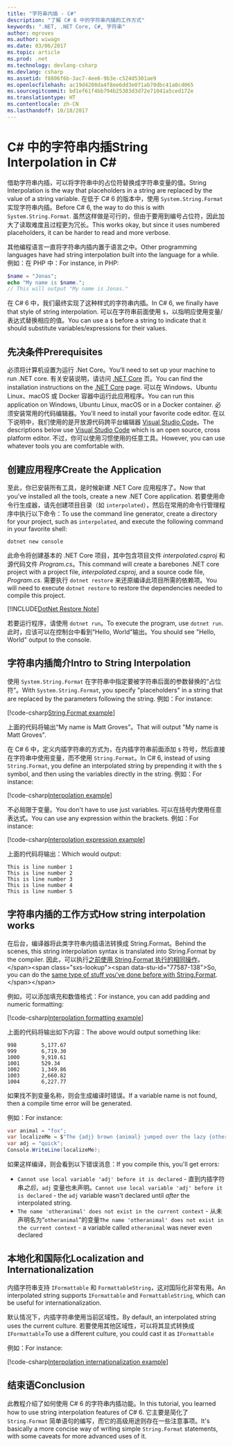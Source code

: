 ```yaml
---
title: "字符串内插 - C#"
description: "了解 C# 6 中的字符串内插的工作方式"
keywords: ".NET, .NET Core, C#, 字符串"
author: mgroves
ms.author: wiwagn
ms.date: 03/06/2017
ms.topic: article
ms.prod: .net
ms.technology: devlang-csharp
ms.devlang: csharp
ms.assetid: f8806f6b-3ac7-4ee6-9b3e-c524d5301ae9
ms.openlocfilehash: ac19d4208da4f8ee6dd3e071ab70dbc41a0cd065
ms.sourcegitcommit: bd1ef61f4bb794b25383d3d72e71041a5ced172e
ms.translationtype: HT
ms.contentlocale: zh-CN
ms.lasthandoff: 10/18/2017
---
```

# <a name="string-interpolation-in-c"></a><span data-ttu-id="77587-104">C# 中的字符串内插</span><span class="sxs-lookup"><span data-stu-id="77587-104">String Interpolation in C#</span></span> #

<span data-ttu-id="77587-105">借助字符串内插，可以将字符串中的占位符替换成字符串变量的值。</span><span class="sxs-lookup"><span data-stu-id="77587-105">String Interpolation is the way that placeholders in a string are replaced by the value of a string variable.</span></span> <span data-ttu-id="77587-106">在低于 C# 6 的版本中，使用 `System.String.Format` 实现字符串内插。</span><span class="sxs-lookup"><span data-stu-id="77587-106">Before C# 6, the way to do this is with `System.String.Format`.</span></span> <span data-ttu-id="77587-107">虽然这样做是可行的，但由于要用到编号占位符，因此加大了读取难度且过程更为冗长。</span><span class="sxs-lookup"><span data-stu-id="77587-107">This works okay, but since it uses numbered placeholders, it can be harder to read and more verbose.</span></span>

<span data-ttu-id="77587-108">其他编程语言一直将字符串内插内置于语言之中。</span><span class="sxs-lookup"><span data-stu-id="77587-108">Other programming languages have had string interpolation built into the language for a while.</span></span> <span data-ttu-id="77587-109">例如：在 PHP 中：</span><span class="sxs-lookup"><span data-stu-id="77587-109">For instance, in PHP:</span></span>

```php
$name = "Jonas";
echo "My name is $name.";
// This will output "My name is Jonas."
```

<span data-ttu-id="77587-110">在 C# 6 中，我们最终实现了这种样式的字符串内插。</span><span class="sxs-lookup"><span data-stu-id="77587-110">In C# 6, we finally have that style of string interpolation.</span></span> <span data-ttu-id="77587-111">可以在字符串前面使用 `$`，以指明应使用变量/表达式替换相应的值。</span><span class="sxs-lookup"><span data-stu-id="77587-111">You can use a `$` before a string to indicate that it should substitute variables/expressions for their values.</span></span>

## <a name="prerequisites"></a><span data-ttu-id="77587-112">先决条件</span><span class="sxs-lookup"><span data-stu-id="77587-112">Prerequisites</span></span>
<span data-ttu-id="77587-113">必须将计算机设置为运行 .Net Core。</span><span class="sxs-lookup"><span data-stu-id="77587-113">You’ll need to set up your machine to run .NET core.</span></span> <span data-ttu-id="77587-114">有关安装说明，请访问 [.NET Core](https://www.microsoft.com/net/core) 页。</span><span class="sxs-lookup"><span data-stu-id="77587-114">You can find the installation instructions on the [.NET Core](https://www.microsoft.com/net/core) page.</span></span>
<span data-ttu-id="77587-115">可以在 Windows、Ubuntu Linux、macOS 或 Docker 容器中运行此应用程序。</span><span class="sxs-lookup"><span data-stu-id="77587-115">You can run this application on Windows, Ubuntu Linux, macOS or in a Docker container.</span></span> <span data-ttu-id="77587-116">必须安装常用的代码编辑器。</span><span class="sxs-lookup"><span data-stu-id="77587-116">You’ll need to install your favorite code editor.</span></span> <span data-ttu-id="77587-117">在以下说明中，我们使用的是开放源代码跨平台编辑器 [Visual Studio Code](https://code.visualstudio.com/)。</span><span class="sxs-lookup"><span data-stu-id="77587-117">The descriptions below use [Visual Studio Code](https://code.visualstudio.com/) which is an open source, cross platform editor.</span></span> <span data-ttu-id="77587-118">不过，你可以使用习惯使用的任意工具。</span><span class="sxs-lookup"><span data-stu-id="77587-118">However, you can use whatever tools you are comfortable with.</span></span>

## <a name="create-the-application"></a><span data-ttu-id="77587-119">创建应用程序</span><span class="sxs-lookup"><span data-stu-id="77587-119">Create the Application</span></span>

<span data-ttu-id="77587-120">至此，你已安装所有工具，是时候新建 .NET Core 应用程序了。</span><span class="sxs-lookup"><span data-stu-id="77587-120">Now that you've installed all the tools, create a new .NET Core application.</span></span> <span data-ttu-id="77587-121">若要使用命令行生成器，请先创建项目目录（如 `interpolated`），然后在常用的命令行管理程序中执行以下命令：</span><span class="sxs-lookup"><span data-stu-id="77587-121">To use the command line generator, create a directory for your project, such as `interpolated`, and execute the following command in your favorite shell:</span></span>

```
dotnet new console
```

<span data-ttu-id="77587-122">此命令将创建基本的 .NET Core 项目，其中包含项目文件 *interpolated.csproj* 和源代码文件 *Program.cs*。</span><span class="sxs-lookup"><span data-stu-id="77587-122">This command will create a barebones .NET core project with a project file, *interpolated.csproj*, and a source code file, *Program.cs*.</span></span> <span data-ttu-id="77587-123">需要执行 `dotnet restore` 来还原编译此项目所需的依赖项。</span><span class="sxs-lookup"><span data-stu-id="77587-123">You will need to execute `dotnet restore` to restore the dependencies needed to compile this project.</span></span>

[!INCLUDE[DotNet Restore Note](~/includes/dotnet-restore-note.md)]

<span data-ttu-id="77587-124">若要运行程序，请使用 `dotnet run`。</span><span class="sxs-lookup"><span data-stu-id="77587-124">To execute the program, use `dotnet run`.</span></span> <span data-ttu-id="77587-125">此时，应该可以在控制台中看到“Hello, World”输出。</span><span class="sxs-lookup"><span data-stu-id="77587-125">You should see "Hello, World" output to the console.</span></span>



## <a name="intro-to-string-interpolation"></a><span data-ttu-id="77587-126">字符串内插简介</span><span class="sxs-lookup"><span data-stu-id="77587-126">Intro to String Interpolation</span></span>

<span data-ttu-id="77587-127">使用 `System.String.Format` 在字符串中指定要被字符串后面的参数替换的“占位符”。</span><span class="sxs-lookup"><span data-stu-id="77587-127">With `System.String.Format`, you specify "placeholders" in a string that are replaced by the parameters following the string.</span></span> <span data-ttu-id="77587-128">例如：</span><span class="sxs-lookup"><span data-stu-id="77587-128">For instance:</span></span>

[!code-csharp[String.Format example](../../../samples/snippets/csharp/new-in-6/string-interpolation.cs#StringFormatExample)]  

<span data-ttu-id="77587-129">上面的代码将输出“My name is Matt Groves”。</span><span class="sxs-lookup"><span data-stu-id="77587-129">That will output "My name is Matt Groves".</span></span>

<span data-ttu-id="77587-130">在 C# 6 中，定义内插字符串的方式为，在内插字符串前面添加 `$` 符号，然后直接在字符串中使用变量，而不使用 `String.Format`。</span><span class="sxs-lookup"><span data-stu-id="77587-130">In C# 6, instead of using `String.Format`, you define an interpolated string by prepending it with the `$` symbol, and then using the variables directly in the string.</span></span> <span data-ttu-id="77587-131">例如：</span><span class="sxs-lookup"><span data-stu-id="77587-131">For instance:</span></span>

[!code-csharp[Interpolation example](../../../samples/snippets/csharp/new-in-6/string-interpolation.cs#InterpolationExample)]  

<span data-ttu-id="77587-132">不必局限于变量。</span><span class="sxs-lookup"><span data-stu-id="77587-132">You don't have to use just variables.</span></span> <span data-ttu-id="77587-133">可以在括号内使用任意表达式。</span><span class="sxs-lookup"><span data-stu-id="77587-133">You can use any expression within the brackets.</span></span> <span data-ttu-id="77587-134">例如：</span><span class="sxs-lookup"><span data-stu-id="77587-134">For instance:</span></span>

[!code-csharp[Interpolation expression example](../../../samples/snippets/csharp/new-in-6/string-interpolation.cs#InterpolationExpressionExample)]  

<span data-ttu-id="77587-135">上面的代码将输出：</span><span class="sxs-lookup"><span data-stu-id="77587-135">Which would output:</span></span>

```
This is line number 1
This is line number 2
This is line number 3
This is line number 4
This is line number 5
```

## <a name="how-string-interpolation-works"></a><span data-ttu-id="77587-136">字符串内插的工作方式</span><span class="sxs-lookup"><span data-stu-id="77587-136">How string interpolation works</span></span>

<span data-ttu-id="77587-137">在后台，编译器将此类字符串内插语法转换成 String.Format。</span><span class="sxs-lookup"><span data-stu-id="77587-137">Behind the scenes, this string interpolation syntax is translated into String.Format by the compiler.</span></span> <span data-ttu-id="77587-138">因此，可以执行[之前使用 String.Format 执行的相同操作](https://msdn.microsoft.com/en-us/library/dwhawy9k(v=vs.110).aspx)。</span><span class="sxs-lookup"><span data-stu-id="77587-138">So, you can do the [same type of stuff you've done before with String.Format](https://msdn.microsoft.com/en-us/library/dwhawy9k(v=vs.110).aspx).</span></span>

<span data-ttu-id="77587-139">例如，可以添加填充和数值格式：</span><span class="sxs-lookup"><span data-stu-id="77587-139">For instance, you can add padding and numeric formatting:</span></span>

[!code-csharp[Interpolation formatting example](../../../samples/snippets/csharp/new-in-6/string-interpolation.cs#InterpolationFormattingExample)]  

<span data-ttu-id="77587-140">上面的代码将输出如下内容：</span><span class="sxs-lookup"><span data-stu-id="77587-140">The above would output something like:</span></span>

```
998        5,177.67
999        6,719.30
1000       9,910.61
1001       529.34
1002       1,349.86
1003       2,660.82
1004       6,227.77
```

<span data-ttu-id="77587-141">如果找不到变量名称，则会生成编译时错误。</span><span class="sxs-lookup"><span data-stu-id="77587-141">If a variable name is not found, then a compile time error will be generated.</span></span>

<span data-ttu-id="77587-142">例如：</span><span class="sxs-lookup"><span data-stu-id="77587-142">For instance:</span></span>

```csharp
var animal = "fox";
var localizeMe = $"The {adj} brown {animal} jumped over the lazy {otheranimal}";
var adj = "quick";
Console.WriteLine(localizeMe);
```

<span data-ttu-id="77587-143">如果这样编译，则会看到以下错误消息：</span><span class="sxs-lookup"><span data-stu-id="77587-143">If you compile this, you'll get errors:</span></span>
 
* <span data-ttu-id="77587-144">`Cannot use local variable 'adj' before it is declared` - 直到内插字符串*之后*，`adj` 变量也未声明。</span><span class="sxs-lookup"><span data-stu-id="77587-144">`Cannot use local variable 'adj' before it is declared` - the `adj` variable wasn't declared until *after* the interpolated string.</span></span>
* <span data-ttu-id="77587-145">`The name 'otheranimal' does not exist in the current context` - 从未声明名为“`otheranimal`”的变量</span><span class="sxs-lookup"><span data-stu-id="77587-145">`The name 'otheranimal' does not exist in the current context` - a variable called `otheranimal` was never even declared</span></span>

## <a name="localization-and-internationalization"></a><span data-ttu-id="77587-146">本地化和国际化</span><span class="sxs-lookup"><span data-stu-id="77587-146">Localization and Internationalization</span></span>

<span data-ttu-id="77587-147">内插字符串支持 `IFormattable` 和 `FormattableString`，这对国际化非常有用。</span><span class="sxs-lookup"><span data-stu-id="77587-147">An interpolated string supports `IFormattable` and `FormattableString`, which can be useful for internationalization.</span></span>

<span data-ttu-id="77587-148">默认情况下，内插字符串使用当前区域性。</span><span class="sxs-lookup"><span data-stu-id="77587-148">By default, an interpolated string uses the current culture.</span></span> <span data-ttu-id="77587-149">若要使用其他区域性，可以将其显式转换成 `IFormattable`</span><span class="sxs-lookup"><span data-stu-id="77587-149">To use a different culture, you could cast it as `IFormattable`</span></span>

<span data-ttu-id="77587-150">例如：</span><span class="sxs-lookup"><span data-stu-id="77587-150">For instance:</span></span>

[!code-csharp[Interpolation internationalization example](../../../samples/snippets/csharp/new-in-6/string-interpolation.cs#InterpolationInternationalizationExample)]  

## <a name="conclusion"></a><span data-ttu-id="77587-151">结束语</span><span class="sxs-lookup"><span data-stu-id="77587-151">Conclusion</span></span> 

<span data-ttu-id="77587-152">此教程介绍了如何使用 C# 6 的字符串内插功能。</span><span class="sxs-lookup"><span data-stu-id="77587-152">In this tutorial, you learned how to use string interpolation features of C# 6.</span></span> <span data-ttu-id="77587-153">它主要是简化了 `String.Format` 简单语句的编写，而它的高级用途则存在一些注意事项。</span><span class="sxs-lookup"><span data-stu-id="77587-153">It's basically a more concise way of writing simple `String.Format` statements, with some caveats for more advanced uses of it.</span></span>
